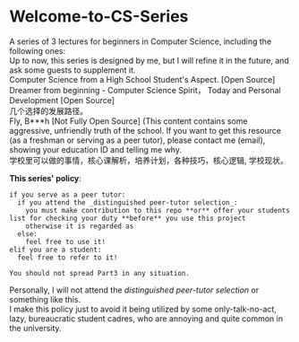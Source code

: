 # Welcome-to-CS-Series
A series of 3 lectures for beginners in Computer Science, including the following ones:  
Up to now, this series is designed by me, but I will refine it in the future, and ask some guests to supplement it.  
Computer Science from a High School Student's Aspect. \[Open Source\]  
Dreamer from beginning - Computer Science Spirit， Today and Personal Development \[Open Source\]  
几个选择的发展路径。  
Fly, B***h \[Not Fully Open Source\] (This content contains some aggressive, unfriendly truth of the school. If you want to get this resource (as a freshman or serving as a peer tutor), please contact me (email), showing your education ID and telling me why.  
学校里可以做的事情，核心课解析，培养计划，各种技巧，核心逻辑, 学校现状。  


**This series' policy**:  
```
if you serve as a peer tutor:   
  if you attend the _distinguished peer-tutor selection_:   
    you must make contribution to this repo **or** offer your students list for checking your duty **before** you use this project   
    otherwise it is regarded as  
  else:   
    feel free to use it!   
elif you are a student:   
  feel free to refer to it!   
   
You should not spread Part3 in any situation.   
```

Personally, I will not attend the _distinguished peer-tutor selection_ or something like this.   
I make this policy just to avoid it being utilized by some only-talk-no-act, lazy, bureaucratic student cadres, who are annoying and quite common in the university.  
